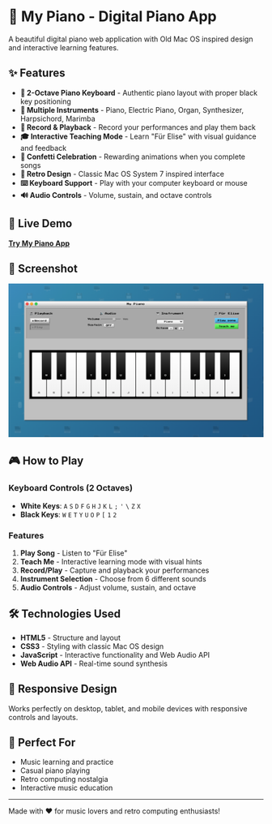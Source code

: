 # 🎹 My Piano - Digital Piano App

A beautiful digital piano web application with Old Mac OS inspired design and interactive learning features.

## ✨ Features

- **🎹 2-Octave Piano Keyboard** - Authentic piano layout with proper black key positioning
- **🎵 Multiple Instruments** - Piano, Electric Piano, Organ, Synthesizer, Harpsichord, Marimba  
- **📝 Record & Playback** - Record your performances and play them back
- **🎓 Interactive Teaching Mode** - Learn "Für Elise" with visual guidance and feedback
- **🎊 Confetti Celebration** - Rewarding animations when you complete songs
- **🎨 Retro Design** - Classic Mac OS System 7 inspired interface
- **⌨️ Keyboard Support** - Play with your computer keyboard or mouse
- **🔊 Audio Controls** - Volume, sustain, and octave controls

## 🚀 Live Demo

**[Try My Piano App](https://cathyheng.github.io/my-piano/)**

## 📸 Screenshot

![My Piano Screenshot](screenshot.png)

## 🎮 How to Play

### Keyboard Controls (2 Octaves)
- **White Keys**: `A` `S` `D` `F` `G` `H` `J` `K` `L` `;` `'` `\` `Z` `X`
- **Black Keys**: `W` `E` `T` `Y` `U` `O` `P` `[` `1` `2`

### Features
1. **Play Song** - Listen to "Für Elise" 
2. **Teach Me** - Interactive learning mode with visual hints
3. **Record/Play** - Capture and playback your performances
4. **Instrument Selection** - Choose from 6 different sounds
5. **Audio Controls** - Adjust volume, sustain, and octave

## 🛠️ Technologies Used

- **HTML5** - Structure and layout
- **CSS3** - Styling with classic Mac OS design
- **JavaScript** - Interactive functionality and Web Audio API
- **Web Audio API** - Real-time sound synthesis

## 📱 Responsive Design

Works perfectly on desktop, tablet, and mobile devices with responsive controls and layouts.

## 🎯 Perfect For

- Music learning and practice
- Casual piano playing
- Retro computing nostalgia
- Interactive music education

---

Made with ❤️ for music lovers and retro computing enthusiasts!
